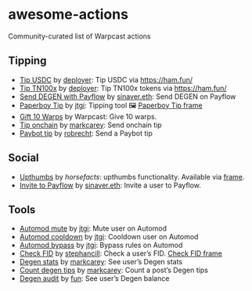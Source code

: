 # awesome-actions
Community-curated list of Warpcast actions

## Tipping
- [Tip USDC](https://warpcast.com/~/add-cast-action?actionType=post&name=Tip+%F0%9F%92%B8+%280.01+USDC%29&icon=north-star&postUrl=https%3A%2F%2Ffarcaster.dep.dev%2Fcast-actions%2Ftip-usdc) by [deployer](https://warpcast.com/deployer): Tip USDC via https://ham.fun/
- [Tip TN100x](https://warpcast.com/~/add-cast-action?actionType=post&name=Tip+%F0%9F%A6%84+%28100+TN100x%29&icon=north-star&postUrl=https%3A%2F%2Ffarcaster.dep.dev%2Fcast-actions%2Ftip-unicorn) by [deployer](https://warpcast.com/deployer): Tip TN100x tokens via https://ham.fun/
- [Send DEGEN with Payflow](https://warpcast.com/~/add-cast-action?actionType=post&name=%241+degen+via+Payflow&icon=heart&postUrl=https%3A%2F%2Fapi.alpha.payflow.me%2Fapi%2Ffarcaster%2Factions%2Fpay%2Fintent) by [sinaver.eth](https://warpcast.com/sinaver.eth): Send DEGEN on Payflow
- [Paperboy Tip](https://warpcast.com/~/add-cast-action?actionType=post&name=Tip&icon=gift&postUrl=https%3A%2F%2Fpaperboy.bot%2Fapi%2Fcustom-tip) by [jtgi](https://warpcast.com/jtgi): Tipping tool
🖼️ [Paperboy Tip frame](https://warpcast.com/framer/0xcd07880a)
- [Gift 10 Warps](https://warpcast.com/~/add-cast-action?actionType=post&name=Give+10+Warps&icon=gift&postUrl=https%3A%2F%2Fapi.warpcast.com%2Fv2%2Ftip-10-warps-action) by Warpcast: Give 10 warps.
- [Tip onchain](https://warpcast.com/~/add-cast-action?actionType=post&name=Tip+onchain&icon=paper-airplane&postUrl=https%3A%2F%2Ffrm.lol%2Fapi%2Factions%2Ftip) by [markcarey](https://warpcast.com/markcarey): Send onchain tip
- [Paybot tip](https://warpcast.com/~/add-cast-action?actionType=post&name=Paybot+Tip&icon=paper-airplane&postUrl=https%3A%2F%2Fapp.paycaster.co%2Fapi%2Factions) by [robrecht](https://warpcast.com/robrecht): Send a Paybot tip
## Social
- [Upthumbs](https://warpcast.com/~/add-cast-action?name=Upthumb&icon=thumbsup&actionType=post&postUrl=https://upthumbs.app/api/upthumb) by *horsefacts*: upthumbs functionality. Available via [frame](https://warpcast.com/horsefacts.eth/0x09d647a9).
- [Invite to Payflow](https://warpcast.com/~/add-cast-action?actionType=post&name=Invite+to+Payflow&icon=person-add&postUrl=https%3A%2F%2Fapi.alpha.payflow.me%2Fapi%2Ffarcaster%2Factions%2Finvite) by [sinaver.eth](https://warpcast.com/sinaver.eth): Invite a user to Payflow.
## Tools
- [Automod mute](https://warpcast.com/~/add-cast-action?actionType=post&name=Mute&icon=mute&postUrl=https%3A%2F%2Fautomod.sh%2Fapi%2Factions%2Fmute) by [jtgi](https://warpcast.com/jtgi): Mute user on Automod
- [Automod cooldown](https://warpcast.com/~/add-cast-action?actionType=post&name=24h+Cooldown+&icon=no-entry&postUrl=https%3A%2F%2Fautomod.sh%2Fapi%2Factions%2Fcooldown) by [jtgi](https://warpcast.com/jtgi): Cooldown user on Automod
- [Automod bypass](https://warpcast.com/~/add-cast-action?actionType=post&name=Bypass+User&icon=shield-check&postUrl=https%3A%2F%2Fautomod.sh%2Fapi%2Factions%2FaddToBypass) by [jtgi](https://warpcast.com/jtgi): Bypass rules on Automod
- [Check FID](https://warpcast.com/~/add-cast-action?name=Check+FID&icon=number&actionType=post&postUrl=https%3A%2F%2Fframesjs-test-awb7tixwa-stephancill.vercel.app%2Fexamples%2Fnew-api-cast-actions%2Fframes) by [stephancill](https://warpcast.com/stephancill): Check a user’s FID. [Check FID frame](https://warpcast.com/stephancill/0xc2707552)
- [Degen stats](https://warpcast.com/~/add-cast-action?actionType=post&name=%24DEGEN+stats&icon=graph&postUrl=https%3A%2F%2Ffrm.lol%2Fapi%2Factions%2Fallowance) by [markcarey](https://warpcast.com/markcarey): See user’s Degen stats
- [Count degen tips](https://warpcast.com/~/add-cast-action?actionType=post&name=Count+%24DEGEN+tips&icon=number&postUrl=https%3A%2F%2Ffrm.lol%2Fapi%2Factions%2Fcount) by [markcarey](https://warpcast.com/markcarey): Count a post’s Degen tips
- [Degen audit](https://warpcast.com/~/add-cast-action?actionType=post&name=%24DEGEN+Audit&icon=law&postUrl=https%3A%2F%2Fapi.farcasteruserstats.com%2Fbots%2Fdegenaudit) by [fun](https://warpcast.com/~/add-cast-action?actionType=post&name=%24DEGEN+Audit&icon=law&postUrl=https%3A%2F%2Fapi.farcasteruserstats.com%2Fbots%2Fdegenaudit): See user’s Degen balance
